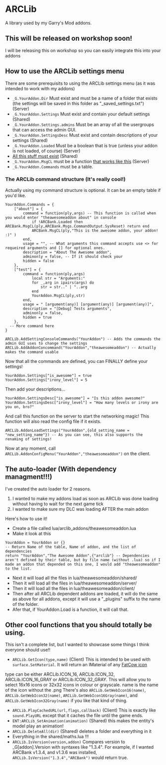 # ARCLib
A library used by my Garry's Mod addons.
## This will be released on workshop soon!
I will be releasing this on workshop so you can easily integrate this into your addons
## How to use the ARCLib settings menu
There are some prerequisits to using the ARCLib settings menu (as it was intended to work with my addons)
* ```_G.YourAddon.Dir``` Must exist and must be a name of a folder that exists (the settings will be saved in this folder as "_saved_settings.txt") (Server)
* ```_G.YourAddon.Settings``` Must exist and contain your default settings (Shared)
* ```_G.YourAddon.Settings.admins``` Must be an array of all the usergroups that can access the admin GUI.
* ```_G.YourAddon.SettingsDesc``` Must exist and contain descriptions of your settings (Shared)
* ```_G.YourAddon.Loaded``` Must be a boolean that is true (unless your addon is not loaded, of course) (Server)
* [All this stuff must exist](https://gist.github.com/ARitz-Cracker/19a3ff9db727e80c0e8343c4495b7916) (Shared)
* ```_G.YourAddon.MsgCL``` must be a function [that works like this](https://gist.github.com/ARitz-Cracker/a71cb16b00751aec9873448b127447dd) (Server)
* ```_G.YourAddon.Commands``` must be a table.

### The ARCLib command structure (It's really cool!)
Actually using my command structure is optional. It can be an empty table if you'd like.
```
YourAddon.Commands = {
	["about"] = {
		command = function(ply,args) -- This function is called when you would enter "theawesomeaddon about" in console
			if !ARCBank.Loaded then ARCBank.MsgCL(ply,ARCBank.Msgs.CommandOutput.SysReset) return end
			ARCBank.MsgCL(ply,"This is the awesome addon, your addon! :)" )
		end, 
		usage = "", -- What arguments this command accepts use <> for requeired arguments and [] for optional ones.
		description = "About The Awesome addon",
		adminonly = false, -- If it should check your 
		hidden = false
	},
	["test"] = {
		command = function(ply,args) 
			local str = "Arguments:"
			for _,arg in ipairs(args) do
				str = str.." | "..arg
			end
			YourAddon.MsgCL(ply,str)
		end, 
		usage = " [argument(any)] [argument(any)] [argument(any)]",
		description = "[Debug] Tests arguments",
		adminonly = false,
		hidden = true
	},
  -- More command here
}

ARCLib.AddSettingConsoleCommands("YourAddon") -- Adds the commands the admin GUI uses to change the settings
ARCLib.AddAddonConcommand("YourAddon","theawesomeaddon") -- Actually makes the command usable
```
Now that all the commands are defined, you can FINALLY define your settings!
```
YourAddon.Settings["is_awesome"] = true
YourAddon.Settings["irony_level"] = 5
```
Then add your descriptions...
```
YourAddon.SettingsDesc["is_awesome"] = "Is this addon awesome?"
YourAddon.SettingsDesc["irony_level"] = "How many levels or irony are you on, bro?"
```
And call this function on the server to start the networking magic! This function will also read the config file if it exists.
```
ARCLib.AddonLoadSettings("YourAddon",{old_setting_name = "new_setting_name"}) -- As you can see, this also supports the renaming of settings!
```
Now at any moment, call ```ARCLib.AddonConfigMenu("YourAddon","theawesomeaddon")``` on the client.

## The auto-loader (With dependency managment!!!)
I've created the auto loader for 2 reasons.

1. I wanted to make my addons load as soon as ARCLib was done loading without having to wait for the next game tick
2. I wanted to make sure my DLC was loading AFTER the main addon

Here's how to use it!
* Create a file called lua/arclib_addons/theawesomeaddon.lua
* Make it look at this
```
YourAddon = YourAddon or {}
-- Return Name of the table, Name of addon, and the list of dependencies
return "YourAddon","The Awesome Addon",{"arclib"} -- Dependencies aren't defined by their table, but by file name (without .lua) so if I made an addon that depended on this one, I would add "theawesomeaddon" to the list.
```
* Next it will load all the files in lua/theawesomeaddon/shared/
* Then it will load all the files in lua/theawesomeaddon/server/
* Then it will load all the files in lua/theawesomeaddon/client/
* Then after all ARCLib dependent addons are loaded, it will do the same as above for all addons, except it will use a "_plugins" suffix to the name of the folder.
* Afer that, if YourAddon.Load is a function, it will call that.

## Other cool functions that you should totally be using.
This isn't a complete list, but I wanted to showcase some things I think everyone should use!!
* ```ARCLib.GetIcon(type,name)``` (Client) This is intended to be used with ```surface.SetMaterial```. It will return an IMaterial of any [FatCow icon](http://www.fatcow.com/free-icons) 

type can be either ARCLib.ICON_16, ARCLib.ICON_32, ARCLib.ICON_16_GRAY or ARCLib.ICON_32_GRAY. This will allow you to select 16x16 icons or 32x32 icons in colour or grayscale. name is the name of the icon without the .png There's also ```ARCLib.GetWebIcon16(name)```, ```ARCLib.GetWebIcon32(name)```, ```ARCLib.GetWebIcon16Gray(name)```, and ```ARCLib.GetWebIcon32Gray(name)``` if you like that kind of thing.
* ```ARCLib.PlayCachedURL(url,flags,callback)``` (Client) This is exactly like ```sound.PlayURL``` except that it caches the file until the game ends.
* ```ENT:ARCLib_SetAnimation(animation)``` (Shared) this makes the entity's model play an animation!
* ```ARCLib.DeleteAll(dir)``` (Shared) deletes a folder and everything in it
* Everything in the shared/maths.lua !!!
* ```ARCLib.IsVersion(version,addon)``` Compares version to _G[addon].Version with syntaxes like "1.3.4". For example, if I wanted ARCBank v1.3.4, and v1.3.6 was installed, ```ARCLib.IsVersion("1.3.4","ARCBank")``` would return true.
